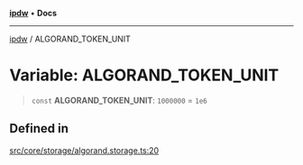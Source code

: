 [**ipdw**](../README.md) • **Docs**

***

[ipdw](../globals.md) / ALGORAND\_TOKEN\_UNIT

# Variable: ALGORAND\_TOKEN\_UNIT

> `const` **ALGORAND\_TOKEN\_UNIT**: `1000000` = `1e6`

## Defined in

[src/core/storage/algorand.storage.ts:20](https://github.com/ansi-code/ipdw/blob/ddce49f30075d034810cb5fb58d4bd8d0a9b98e6/src/core/storage/algorand.storage.ts#L20)
